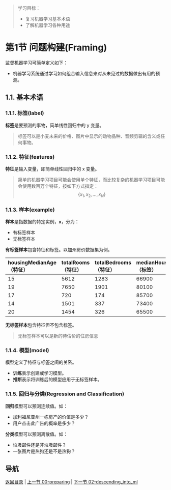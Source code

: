> 学习目标：
>
> - 复习机器学习基本术语
> - 了解机器学习各种用途

# 第1节 问题构建(Framing)

监督机器学习可简单定义如下：
- 机器学习系统通过学习如何组合输入信息来对从未见过的数据做出有用的预测。

## 1.1. 基本术语

### 1.1.1. 标签(label)

**标签**是要预测的事物，简单线性回归中的 y 变量。
> 标签可以是小麦未来的价格、图片中显示的动物品种、音频剪辑的含义或任何事物。

### 1.1.2. 特征(features)

**特征**是输入变量，即简单线性回归中的 x 变量。
> 简单的机器学习项目可能会使用单个特征，而比较复杂的机器学习项目可能会使用数百万个特征，按如下方式指定：
$$\{x_1,x_2,\dots,x_N\}$$

### 1.1.3. 样本(example)

**样本**是指数据的特定实例，**x**，分为：
  - 有标签样本
  - 无标签样本

**有标签样本**包含特征和标签。以加州房价数据集为例。

| housingMedianAge<br>（特征） | totalRooms<br>（特征）| totalBedrooms<br>（特征） | medianHouseValue<br>（标签）|
| :--- | :--- | :--- | :--- |
|15 |	5612 |	1283 |	66900 |
|19 |	7650 |	1901 |	80100 |
|17 |	720  |	174 |	85700 |
|14 |	1501 |	337 |	73400 |
|20 |	1454 |	326 |	65500 |

**无标签样本**包含特征但不包含标签。
> 无标签样本可以是新的待估价的住房信息

### 1.1.4. 模型(model)

模型定义了特征与标签之间的关系。
 - **训练**表示创建或学习模型。
 - **推断**表示将训练后的模型应用于无标签样本。

### 1.1.5. 回归与分类(Regression and Classification)

**回归**模型可以预测连续值。如：
 - 加利福尼亚州一栋房产的价值是多少？
 - 用户点击此广告的概率是多少？

**分类**模型可以预测离散值。如：
- 垃圾邮件还是非垃圾邮件？
- 一张图片是热狗还是不是热狗？


## 导航

 [返回目录](../README.md) | [上一节 00-preparing](./00-preparing.md) | [下一节 02-descending_into_ml](./02-descending_into_ml.md)
